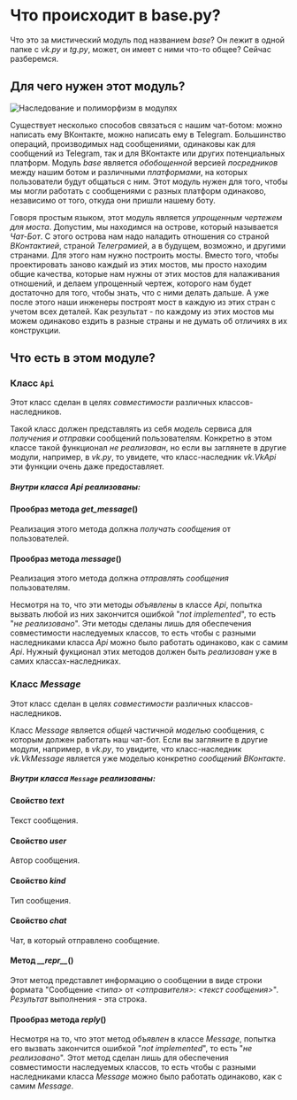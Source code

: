 # Что происходит в base.py?

Что это за мистический модуль под названием _base_? Он лежит в одной папке с _vk.py_ и _tg.py_, может, он имеет с ними что-то общее? Сейчас разберемся.

## Для чего нужен этот модуль?

![Наследование и полиморфизм в модулях](https://pp.userapi.com/c849036/v849036073/c46e7/oyiGNvX52vo.jpg)

Существует несколько способов связаться с нашим чат-ботом: можно написать ему ВКонтакте, можно написать ему в Telegram. Большинство операций, производимых над сообщениями, одинаковы как для сообщений из Telegram, так и для ВКонтакте или других потенциальных платформ. Модуль _base_ является _обобощенной_ версией _посредников_ между нашим ботом и различными _платформами_, на которых пользователи будут общаться с ним. Этот модуль нужен для того, чтобы мы могли работать с сообщениями с разных платформ одинаково, независимо от того, откуда они пришли нашему боту.

Говоря простым языком, этот модуль является _упрощенным чертежем для моста_. Допустим, мы находимся на острове, который называется _Чат-Бот_. С этого острова нам надо наладить отношения со страной _ВКонтактией_, страной _Телеграмией_, а в будущем, возможно, и другими странами. Для этого нам нужно построить мосты. Вместо того, чтобы проектировать заново каждый из этих мостов, мы просто находим общие качества, которые нам нужны от этих мостов для налаживания отношений, и делаем упрощенный чертеж, которого нам будет достаточно для того, чтобы знать, что с ними делать дальше. А уже после этого наши инженеры построят мост в каждую из этих стран с учетом всех деталей. Как результат - по каждому из этих мостов мы можем одинаково ездить в разные страны и не думать об отличиях в их конструкции.

## Что есть в этом модуле?

### Класс `Api`
Этот класс сделан в целях _совместимости_ различных классов-наследников.

Такой класс должен представлять из себя _модель_ сервиса для _получения и отправки_ сообщений пользователям. Конкретно в этом классе такой функционал _не реализован_, но если вы заглянете в другие модули, например, в _vk.py_, то увидете, что класс-наследник _vk.VkApi_ эти функции очень даже предоставляет.

##### Внутри класса _Api_ реализованы:

#### Прообраз метода _get_message_()
Реализация этого метода должна _получать сообщения_ от пользователей.

#### Прообраз метода _message_()
Реализация этого метода должна _отправлять сообщения_ пользователям.

Несмотря на то, что эти методы _объявлены_ в классе _Api_, попытка вызвать любой из них закончится ошибкой "_not implemented_",  то есть "_не реализовано_". Эти методы сделаны лишь для обеспечения совместимости наследуемых классов, то есть чтобы с разными наследниками класса _Api_ можно было работать одинаково, как с самим _Api_. Нужный фукционал этих методов должен быть _реализован_ уже в самих классах-наследниках.

### Класс _Message_
Этот класс сделан в целях _совместимости_ различных классов-наследников.

Класс _Message_ является _общей_ частичной _моделью_ сообщения, с которым должен работать наш чат-бот. Если вы загляните в другие модули, например, в _vk.py_, то увидите, что класс-наследник _vk.VkMessage_ является уже моделью конкретно _сообщений ВКонтакте_.

##### Внутри класса `Message` реализованы:

#### Свойство _text_
Текст сообщения.

#### Свойство _user_
Автор сообщения.

#### Свойство _kind_
Тип сообщения.

#### Свойство _chat_
Чат, в который отправлено сообщение.

#### Метод _\_\_repr\_\__()
Этот метод представлет информацию о сообщении в виде строки формата "Сообщение _<типа>_ от _<отправителя>_: _<текст сообщения>_". _Результат_ выполнения - эта строка.

#### Прообраз метода _reply_()
Несмотря на то, что этот метод _объявлен_ в классе _Message_, попытка его вызвать закончится ошибкой "_not implemented_",  то есть "_не реализовано_". Этот метод сделан лишь для обеспечения совместимости наследуемых классов, то есть чтобы с разными наследниками класса _Message_ можно было работать одинаково, как с самим _Message_.
